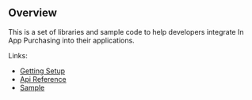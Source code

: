 ---
---
## Overview

This is a set of libraries and sample code to help developers integrate In App Purchasing into their applications.

Links:
- [Getting Setup](setup.html)
- [Api Reference](reference.html)
- [Sample](sample.html)




